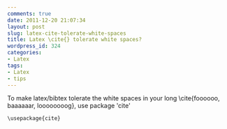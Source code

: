```yaml
---
comments: true
date: 2011-12-20 21:07:34
layout: post
slug: latex-cite-tolerate-white-spaces
title: Latex \cite{} tolerate white spaces?
wordpress_id: 324
categories:
- Latex
tags:
- Latex
- tips
---
```


To make latex/bibtex tolerate the white spaces in your long \cite{foooooo, baaaaaar, loooooooog},
use package 'cite'

    \usepackage{cite}
